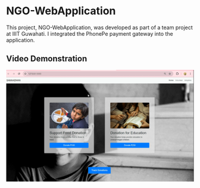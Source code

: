 # NGO-WebApplication

This project, NGO-WebApplication, was developed as part of a team project at IIIT Guwahati. I integrated the PhonePe payment gateway into the application.

## Video Demonstration

[![Watch the video](https://github.com/honey-techie/NGO_WEBapplication/blob/main/thumbnail.png)](https://youtu.be/PZIXUD0ICj0)
